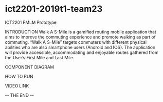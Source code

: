 # ict2201-2019t1-team23
ICT2201 FMLM Prototype

INTRODUCTION
Walk A S-Mile is a gamified routing mobile application that aims to improve the commuting experience and promote walking as part of commuting. “Walk A S-Mile” targets commuters with different physical abilities who are also smartphone users (Android and IOS). The application will provide accessible, accommodating and enjoyable routes gathered from the User’s First Mile and Last Mile.


COMPONENT DIAGRAM


HOW TO RUN


VIDEO LINK


-- THE END --
